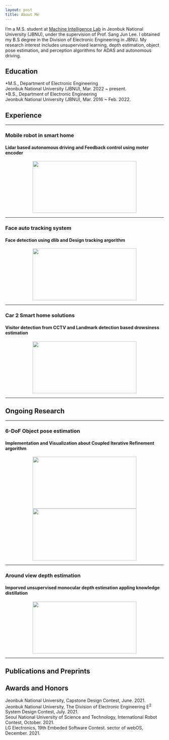 ```yaml
---
layout: post
title: About Me
---
```


I’m a M.S. student at  [Machine Intelligence Lab](https://sites.google.com/view/miljbnu) in Jeonbuk National University (JBNU), under the supervision of Prof. Sang Jun Lee. I obtained my B.S degree in the Division of Electronic Engineering in JBNU. My research interest includes unsupervised learning, depth estimation, object pose estimation, and perception algorithms for ADAS and autonomous driving.  

## Education

*M.S., Department of Electronic Engineering  
  Jeonbuk National University (JBNU), Mar. 2022 ~ present.  
*B.S., Department of Electronic Engineering  
  Jeonbuk National University (JBNU), Mar. 2016 ~ Feb. 2022.  

## Experience

***

### Mobile robot in smart home
#### Lidar based autonomous driving and Feedback control using moter encoder
<p align="center"><img src="https://ji-min-song.github.io/images/mobile robot/SLAM&Navigation.gif" width="330px" height="165px"></p>  

***  

### Face auto tracking system
#### Face detection using dlib and Design tracking argorithm
<p align="center"><img src="https://ji-min-song.github.io/images/face tracking/face tracking.gif" width="330px" height="165px"></p>  

***

### Car 2 Smart home solutions
#### Visitor detection from CCTV and Landmark detection based drowsiness estimation
<p align="center"><img src="https://ji-min-song.github.io/images/webOS/drowsiness estimation.gif" width="330px" height="165px"></p>  

***

## Ongoing Research

***

### 6-DoF Object pose estimation
#### Implementation and Visualization about Coupled Iterative Refinement argorithm
<p align="center"><img src="https://ji-min-song.github.io/images/object pose estimation/object pose estimation demo.gif" width="330px" height="165px">
<img src="https://ji-min-song.github.io/images/object pose estimation/object pose estimation structure.gif" width="330px" height="165px"></p>  

***

### Around view depth estimation
#### Imporved unsupervised monocular depth estimation appling knowledge distillation
<p align="center"><img src="https://ji-min-song.github.io/images/depth estimation/depth estimation demo.gif" width="330px" height="165px"</p>  

***

## Publications and Preprints
  
## Awards and Honors
  
Jeonbuk National University, Capstone Design Contest, June. 2021.  
Jeonbuk National University, The Division of Electronic Engineering E<sup>2</sup> System Design Contest, July. 2021.  
Seoul National University of Science and Technology, International Robot Contest, October. 2021.  
LG Electronics, 19th Embeded Software Contest. sector of webOS, December. 2021.  
